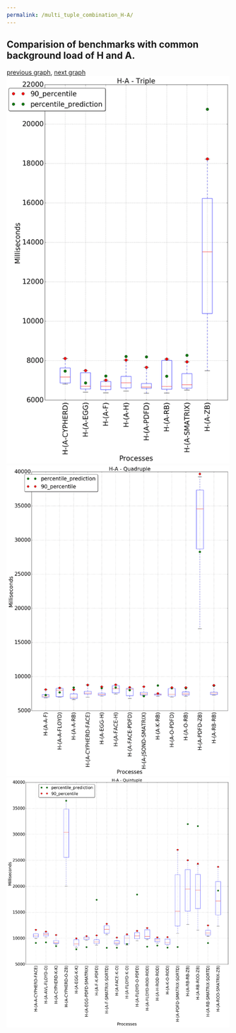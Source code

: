 ```yaml
---
permalink: /multi_tuple_combination_H-A/
---
```



## Comparision of benchmarks with common background load of H and A.

[previous graph](../multi_tuple_combination_H-AVL/), [next graph](../multi_tuple_combination_H-CYPHERD/)
![graph figure](./images/triple/H/H-A_box.png)![graph figure](./images/quadruple/H/H-A_box.png)![graph figure](./images/quintuple/H/H-A_box.png)